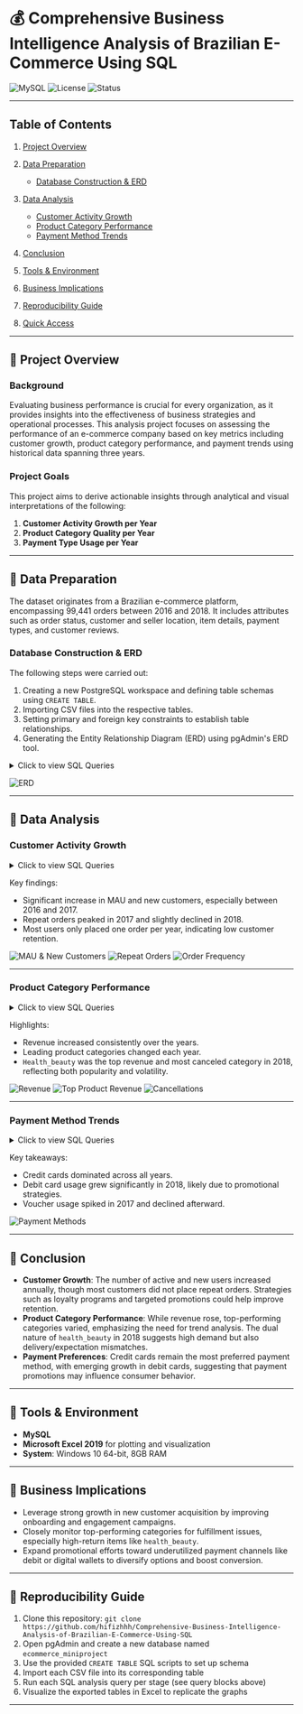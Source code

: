# 💰 **Comprehensive Business Intelligence Analysis of Brazilian E-Commerce Using SQL**

![MySQL](https://img.shields.io/badge/database-MySQL-blue)
![License](https://img.shields.io/badge/license-MIT-green)
![Status](https://img.shields.io/badge/project-complete-brightgreen)

---

## Table of Contents

1. [Project Overview](https://github.com/hifizhhh/Comprehensive-Business-Intelligence-Analysis-of-Brazilian-E-Commerce-Using-SQL?tab=readme-ov-file#-project-overview)
2. [Data Preparation](https://github.com/hifizhhh/Comprehensive-Business-Intelligence-Analysis-of-Brazilian-E-Commerce-Using-SQL?tab=readme-ov-file#-data-preparation)

   - [Database Construction & ERD](https://github.com/hifizhhh/Comprehensive-Business-Intelligence-Analysis-of-Brazilian-E-Commerce-Using-SQL?tab=readme-ov-file#database-construction--erd)

3. [Data Analysis](https://github.com/hifizhhh/Comprehensive-Business-Intelligence-Analysis-of-Brazilian-E-Commerce-Using-SQL?tab=readme-ov-file#-data-analysis)

   - [Customer Activity Growth](https://github.com/hifizhhh/Comprehensive-Business-Intelligence-Analysis-of-Brazilian-E-Commerce-Using-SQL?tab=readme-ov-file#customer-activity-growth)
   - [Product Category Performance](https://github.com/hifizhhh/Comprehensive-Business-Intelligence-Analysis-of-Brazilian-E-Commerce-Using-SQL?tab=readme-ov-file#product-category-performance)
   - [Payment Method Trends](https://github.com/hifizhhh/Comprehensive-Business-Intelligence-Analysis-of-Brazilian-E-Commerce-Using-SQL?tab=readme-ov-file#payment-method-trends)

4. [Conclusion](https://github.com/hifizhhh/Comprehensive-Business-Intelligence-Analysis-of-Brazilian-E-Commerce-Using-SQL?tab=readme-ov-file#-conclusion)
5. [Tools & Environment](https://github.com/hifizhhh/Comprehensive-Business-Intelligence-Analysis-of-Brazilian-E-Commerce-Using-SQL?tab=readme-ov-file#-tools--environment)
6. [Business Implications](https://github.com/hifizhhh/Comprehensive-Business-Intelligence-Analysis-of-Brazilian-E-Commerce-Using-SQL?tab=readme-ov-file#-business-implications)
7. [Reproducibility Guide](https://github.com/hifizhhh/Comprehensive-Business-Intelligence-Analysis-of-Brazilian-E-Commerce-Using-SQL?tab=readme-ov-file#-reproducibility-guide)
8. [Quick Access](https://github.com/hifizhhh/Comprehensive-Business-Intelligence-Analysis-of-Brazilian-E-Commerce-Using-SQL?tab=readme-ov-file#-quick-access)

---

## 📂 **Project Overview**

### Background

Evaluating business performance is crucial for every organization, as it provides insights into the effectiveness of business strategies and operational processes. This analysis project focuses on assessing the performance of an e-commerce company based on key metrics including customer growth, product category performance, and payment trends using historical data spanning three years.

### Project Goals

This project aims to derive actionable insights through analytical and visual interpretations of the following:

1. **Customer Activity Growth per Year**
2. **Product Category Quality per Year**
3. **Payment Type Usage per Year**

---

## 📂 **Data Preparation**

The dataset originates from a Brazilian e-commerce platform, encompassing 99,441 orders between 2016 and 2018. It includes attributes such as order status, customer and seller location, item details, payment types, and customer reviews.

### Database Construction & ERD

The following steps were carried out:

1. Creating a new PostgreSQL workspace and defining table schemas using `CREATE TABLE`.
2. Importing CSV files into the respective tables.
3. Setting primary and foreign key constraints to establish table relationships.
4. Generating the Entity Relationship Diagram (ERD) using pgAdmin's ERD tool.

<details>
  <summary>Click to view SQL Queries</summary>

```sql
-- 1) Create the ecommerce database
CREATE DATABASE IF NOT EXISTS ecommerce;

-- Use the ecommerce database
USE ecommerce;

-- 2) Create table to store customer data
CREATE TABLE customers_dataset (
    customer_id VARCHAR(50), -- Customer ID
    customer_unique_id VARCHAR(50), -- Unique customer ID
    customer_zip_code_prefix VARCHAR(20), -- Customer's zip code prefix
    customer_city VARCHAR(50), -- Customer's city
    customer_state VARCHAR(10) -- Customer's state
);

-- 3) Create table to store geolocation data
CREATE TABLE geolocation_dataset (
    geolocation_zip_code_prefix VARCHAR(50), -- Zip code for geolocation
    geolocation_lat DECIMAL(9,6), -- Geolocation latitude
    geolocation_lng DECIMAL(9,6), -- Geolocation longitude
    geolocation_city VARCHAR(50), -- City of the geolocation
    geolocation_state VARCHAR(10) -- State of the geolocation
);

-- 4) Create table to store order item data
CREATE TABLE order_items_dataset (
    order_id VARCHAR(50), -- Order ID
    order_item_id INT, -- Order item ID
    product_id VARCHAR(50), -- Product ID
    seller_id VARCHAR(50), -- Seller ID
    shipping_limit_date TIMESTAMP, -- Shipping limit date
    price DECIMAL(10,2), -- Price of the product
    freight_value DECIMAL(10,2) -- Freight cost
);

-- 5) Create table to store order payment data
CREATE TABLE order_payments_dataset (
    order_id VARCHAR(50), -- Order ID
    payment_sequential INT, -- Payment sequential number
    payment_type VARCHAR(20), -- Type of payment
    payment_installments INT, -- Number of payment installments
    payment_value DECIMAL(10,2) -- Total payment value
);

-- 6) Create table to store order review data
CREATE TABLE order_reviews_dataset (
    review_id VARCHAR(100), -- Review ID
    order_id VARCHAR(50), -- Order ID
    review_score INT, -- Review score
    review_comment_title VARCHAR(50), -- Review comment title
    review_comment_message VARCHAR(1000), -- Review comment message
    review_creation_date TIMESTAMP, -- Review creation date
    review_answer_timestamp TIMESTAMP -- Review answer timestamp
);

-- 7) Create table to store order data
CREATE TABLE orders_dataset (
    order_id VARCHAR(50), -- Order ID
    customer_id VARCHAR(50), -- Customer ID
    order_status VARCHAR(20), -- Order status
    order_purchase_timestamp TIMESTAMP, -- Order purchase timestamp
    order_approved_at TIMESTAMP, -- Order approval timestamp
    order_delivered_carrier_date TIMESTAMP, -- Delivery date by carrier
    order_delivered_customer_date TIMESTAMP, -- Customer received date
    order_estimated_delivery_date TIMESTAMP -- Estimated delivery date
);

-- 8) Create table to store product data
CREATE TABLE products_dataset (
    product_id VARCHAR(50), -- Product ID
    product_category_name VARCHAR(50), -- Product category name
    product_name_length INT, -- Product name length
    product_description_length INT, -- Product description length
    product_photos_qty INT, -- Number of product photos
    product_weight_g DECIMAL(10,2), -- Product weight (grams)
    product_length_cm DECIMAL(10,2), -- Product length (cm)
    product_height_cm DECIMAL(10,2), -- Product height (cm)
    product_width_cm DECIMAL(10,2) -- Product width (cm)
);

-- 9) Create table to store seller data
CREATE TABLE sellers_dataset (
    seller_id VARCHAR(50), -- Seller ID
    seller_zip_code_prefix VARCHAR(20), -- Seller's zip code prefix
    seller_city VARCHAR(50), -- Seller's city
    seller_state VARCHAR(10) -- Seller's state
);

-- 10) Import customer data
LOAD DATA INFILE 'C:/ProgramData/MySQL/MySQL Server 8.0/Uploads/ecommerce/olist_customers_dataset.csv'
INTO TABLE customers_dataset
FIELDS TERMINATED BY ','
ENCLOSED BY '"'
LINES TERMINATED BY '\n'
IGNORE 1 ROWS
(
    customer_id,
    customer_unique_id,
    customer_zip_code_prefix,
    customer_city,
    customer_state
);

-- 11) Import geolocation data
LOAD DATA INFILE 'C:/ProgramData/MySQL/MySQL Server 8.0/Uploads/ecommerce/olist_geolocation_dataset.csv'
INTO TABLE geolocation_dataset
FIELDS TERMINATED BY ','
ENCLOSED BY '"'
LINES TERMINATED BY '\n'
IGNORE 1 ROWS
(
    @geolocation_zip_code_prefix,
    @geolocation_lat,
    @geolocation_lng,
    @geolocation_city,
    @geolocation_state
)
SET
    geolocation_zip_code_prefix = NULLIF(TRIM(@geolocation_zip_code_prefix), ''),
    geolocation_lat = NULLIF(TRIM(@geolocation_lat), ''),
    geolocation_lng = NULLIF(TRIM(@geolocation_lng), ''),
    geolocation_city = NULLIF(TRIM(@geolocation_city), ''),
    geolocation_state = NULLIF(TRIM(@geolocation_state), '');

-- 12) Import order items data
LOAD DATA INFILE 'C:/ProgramData/MySQL/MySQL Server 8.0/Uploads/ecommerce/olist_order_items_dataset.csv'
INTO TABLE order_items_dataset
FIELDS TERMINATED BY ','
ENCLOSED BY '"'
LINES TERMINATED BY '\n'
IGNORE 1 ROWS
(
    @order_id,
    @order_item_id,
    @product_id,
    @seller_id,
    @shipping_limit_date,
    @price,
    @freight_value
)
SET
    order_id = NULLIF(TRIM(@order_id), ''),
    order_item_id = NULLIF(TRIM(@order_item_id), ''),
    product_id = NULLIF(TRIM(@product_id), ''),
    seller_id = NULLIF(TRIM(@seller_id), ''),
    shipping_limit_date = NULLIF(TRIM(@shipping_limit_date), ''),
    price = NULLIF(TRIM(@price), ''),
    freight_value = NULLIF(TRIM(@freight_value), '');

-- 13) Import order payments data
LOAD DATA INFILE 'C:/ProgramData/MySQL/MySQL Server 8.0/Uploads/ecommerce/olist_order_payments_dataset.csv'
INTO TABLE order_payments_dataset
FIELDS TERMINATED BY ','
ENCLOSED BY '"'
LINES TERMINATED BY '\n'
IGNORE 1 ROWS
(
    @order_id,
    @payment_sequential,
    @payment_type,
    @payment_installments,
    @payment_value
)
SET
    order_id = NULLIF(TRIM(@order_id), ''),
    payment_sequential = NULLIF(TRIM(@payment_sequential), ''),
    payment_type = NULLIF(TRIM(@payment_type), ''),
    payment_installments = NULLIF(TRIM(@payment_installments), ''),
    payment_value = NULLIF(TRIM(@payment_value), '');

-- 14) Import order reviews data
LOAD DATA INFILE 'C:/ProgramData/MySQL/MySQL Server 8.0/Uploads/ecommerce/olist_order_reviews_dataset.csv'
INTO TABLE order_reviews_dataset
FIELDS TERMINATED BY ','
ENCLOSED BY '"'
LINES TERMINATED BY '\n'
IGNORE 1 ROWS
(
    @review_id,
    @order_id,
    @review_score,
    @review_comment_title,
    @review_comment_message,
    @review_creation_date,
    @review_answer_timestamp
)
SET
    review_id = NULLIF(TRIM(@review_id), ''),
    order_id = NULLIF(TRIM(@order_id), ''),
    review_score = NULLIF(TRIM(@review_score), ''),
    review_comment_title = NULLIF(TRIM(@review_comment_title), ''),
    review_comment_message = NULLIF(TRIM(@review_comment_message), ''),
    review_creation_date = NULLIF(TRIM(@review_creation_date), ''),
    review_answer_timestamp = NULLIF(TRIM(@review_answer_timestamp), '');

-- 15) Import orders data
LOAD DATA INFILE 'C:/ProgramData/MySQL/MySQL Server 8.0/Uploads/olist_orders_dataset.csv'
INTO TABLE orders_dataset
FIELDS TERMINATED BY ','
ENCLOSED BY '"'
LINES TERMINATED BY '\n'
IGNORE 1 ROWS
(
    order_id,
    customer_id,
    order_status,
    @order_purchase_timestamp,
    @order_approved_at,
    @order_delivered_carrier_date,
    @order_delivered_customer_date,
    @order_estimated_delivery_date
)
SET
    order_purchase_timestamp = NULLIF(TRIM(@order_purchase_timestamp), ''),
    order_approved_at = NULLIF(TRIM(@order_approved_at), ''),
    order_delivered_carrier_date = NULLIF(TRIM(@order_delivered_carrier_date), ''),
    order_delivered_customer_date = NULLIF(TRIM(@order_delivered_customer_date), ''),
    order_estimated_delivery_date = NULLIF(TRIM(@order_estimated_delivery_date), '');

-- 16) Import product data
LOAD DATA INFILE 'C:/ProgramData/MySQL/MySQL Server 8.0/Uploads/ecommerce/olist_products_dataset.csv'
INTO TABLE products_dataset
FIELDS TERMINATED BY ','
ENCLOSED BY '"'
LINES TERMINATED BY '\n'
IGNORE 1 ROWS
(
    @product_id,
    @product_category_name,
    @product_name_length,
    @product_description_length,
    @product_photos_qty,
    @product_weight_g,
    @product_length_cm,
    @product_height_cm,
    @product_width_cm
)
SET
    product_id = NULLIF(TRIM(@product_id), ''),
    product_category_name = NULLIF(TRIM(@product_category_name), ''),
    product_name_length = NULLIF(TRIM(@product_name_length), ''),
    product_description_length = NULLIF(TRIM(@product_description_length), ''),
    product_photos_qty = NULLIF(TRIM(@product_photos_qty), ''),
    product_weight_g = NULLIF(TRIM(@product_weight_g), ''),
    product_length_cm = NULLIF(TRIM(@product_length_cm), ''),
    product_height_cm = NULLIF(TRIM(@product_height_cm), ''),
    product_width_cm = NULLIF(TRIM(@product_width_cm), '');

-- 17) Import seller data
LOAD DATA INFILE 'C:/ProgramData/MySQL/MySQL Server 8.0/Uploads/ecommerce/olist_sellers_dataset.csv'
INTO TABLE sellers_dataset
FIELDS TERMINATED BY ','
ENCLOSED BY '"'
LINES TERMINATED BY '\n'
IGNORE 1 ROWS
(
    @seller_id,
    @seller_zip_code_prefix,
    @seller_city,
    @seller_state
)
SET
    seller_id = NULLIF(TRIM(@seller_id), ''),
    seller_zip_code_prefix = NULLIF(TRIM(@seller_zip_code_prefix), ''),
    seller_city = NULLIF(TRIM(@seller_city), ''),
    seller_state = NULLIF(TRIM(@seller_state), '');

-- 18) Add Primary Key to each table
ALTER TABLE customers_dataset ADD CONSTRAINT customers_dataset_pkey PRIMARY KEY (customer_id);
ALTER TABLE sellers_dataset ADD CONSTRAINT sellers_dataset_pkey PRIMARY KEY (seller_id);
ALTER TABLE products_dataset ADD CONSTRAINT products_dataset_pkey PRIMARY KEY (product_id);
ALTER TABLE orders_dataset ADD CONSTRAINT orders_dataset_pkey PRIMARY KEY (order_id);
ALTER TABLE geolocation_dataset ADD CONSTRAINT geolocation_dataset_pkey PRIMARY KEY (geolocation_zip_code_prefix);

-- 19) Add Foreign Keys for relationships between tables
ALTER TABLE orders_dataset
ADD CONSTRAINT fk_orders_customers
FOREIGN KEY (customer_id) REFERENCES customers_dataset (customer_id);

ALTER TABLE order_payments_dataset
ADD CONSTRAINT fk_payments_order
FOREIGN KEY (order_id) REFERENCES orders_dataset (order_id);

ALTER TABLE order_reviews_dataset
ADD CONSTRAINT fk_reviews_order
FOREIGN KEY (order_id) REFERENCES orders_dataset (order_id);

ALTER TABLE order_items_dataset
ADD CONSTRAINT fk_items_order
FOREIGN KEY (order_id) REFERENCES orders_dataset (order_id);

ALTER TABLE order_items_dataset
ADD CONSTRAINT fk_items_product
FOREIGN KEY (product_id) REFERENCES products_dataset (product_id);

ALTER TABLE order_items_dataset
ADD CONSTRAINT items_sellers
FOREIGN KEY (seller_id) REFERENCES sellers_dataset (seller_id);

ALTER TABLE customers_dataset
ADD CONSTRAINT customers_geolocation
FOREIGN KEY (customer_zip_code_prefix) REFERENCES geolocation_dataset (geolocation_zip_code_prefix);
```

</details>

![ERD](https://i.imgur.com/HRhd2Y0.png)

---

## 📂 **Data Analysis**

### Customer Activity Growth

<details>
  <summary>Click to view SQL Queries</summary>

```sql
-- 1) Display the average number of monthly active users for each year
SELECT
    year,
    FLOOR(AVG(customer_total)) AS avg_mau -- Calculate the average number of monthly active users
FROM (
    SELECT
        YEAR(od.order_purchase_timestamp) AS year, -- Determine the transaction year
        MONTH(od.order_purchase_timestamp) AS month, -- Determine the transaction month
        COUNT(DISTINCT cd.customer_unique_id) AS customer_total -- Count the unique customers per month
    FROM orders_dataset AS od
    JOIN customers_dataset AS cd
        ON cd.customer_id = od.customer_id -- Join the orders data with the customer data
    GROUP BY year, month -- Group by year and month
) AS sub
GROUP BY year -- Group the final results by year
ORDER BY year; -- Order by year

-- 2) Display the number of new customers for each year
SELECT
    year,
    COUNT(customer_unique_id) AS total_new_customer -- Count the number of new customers
FROM (
    SELECT
        MIN(YEAR(od.order_purchase_timestamp)) AS year, -- Determine the first year a customer made a purchase
        cd.customer_unique_id -- Unique customer ID
    FROM orders_dataset AS od
    JOIN customers_dataset AS cd
        ON cd.customer_id = od.customer_id -- Join the orders data with the customer data
    GROUP BY cd.customer_unique_id -- Group by customer ID
) AS sub
GROUP BY year -- Group the final results by year
ORDER BY year; -- Order by year

-- 3) Display the number of repeat order customers for each year
SELECT
    year,
    COUNT(customer_unique_id) AS total_customer_repeat -- Count the customers who made more than one purchase
FROM (
    SELECT
        YEAR(od.order_purchase_timestamp) AS year, -- Determine the transaction year
        cd.customer_unique_id, -- Unique customer ID
        COUNT(od.order_id) AS total_order -- Count the total orders made by each customer
    FROM orders_dataset AS od
    JOIN customers_dataset AS cd
        ON cd.customer_id = od.customer_id -- Join the orders data with the customer data
    GROUP BY year, cd.customer_unique_id -- Group by year and customer ID
    HAVING COUNT(od.order_id) > 1 -- Only include customers who made more than one purchase
) AS sub
GROUP BY year -- Group the final results by year
ORDER BY year; -- Order by year

-- 4) Display the average number of orders made by customers for each year
SELECT
    year,
    ROUND(AVG(freq), 3) AS avg_frequency -- Calculate the average number of orders per customer
FROM (
    SELECT
        YEAR(od.order_purchase_timestamp) AS year, -- Determine the transaction year
        cd.customer_unique_id, -- Unique customer ID
        COUNT(od.order_id) AS freq -- Count the number of orders per customer
    FROM orders_dataset AS od
    JOIN customers_dataset AS cd
        ON cd.customer_id = od.customer_id -- Join the orders data with the customer data
    GROUP BY year, cd.customer_unique_id -- Group by year and customer ID
) AS sub
GROUP BY year -- Group the final results by year
ORDER BY year; -- Order by year

-- 5) Combine all the metrics above into one table view
WITH cte_mau AS (
    SELECT
        year,
        FLOOR(AVG(customer_total)) AS avg_mau -- Calculate the average number of monthly active users
    FROM (
        SELECT
            YEAR(od.order_purchase_timestamp) AS year, -- Determine the transaction year
            MONTH(od.order_purchase_timestamp) AS month, -- Determine the transaction month
            COUNT(DISTINCT cd.customer_unique_id) AS customer_total -- Count the unique customers per month
        FROM orders_dataset AS od
        JOIN customers_dataset AS cd
            ON cd.customer_id = od.customer_id -- Join the orders data with the customer data
        GROUP BY year, month -- Group by year and month
    ) AS sub
    GROUP BY year -- Group the final results by year
),
cte_new_cust AS (
    SELECT
        year,
        COUNT(customer_unique_id) AS total_new_customer -- Count the number of new customers
    FROM (
        SELECT
            MIN(YEAR(od.order_purchase_timestamp)) AS year, -- Determine the first year a customer made a purchase
            cd.customer_unique_id -- Unique customer ID
        FROM orders_dataset AS od
        JOIN customers_dataset AS cd
            ON cd.customer_id = od.customer_id -- Join the orders data with the customer data
        GROUP BY cd.customer_unique_id -- Group by customer ID
    ) AS sub
    GROUP BY year -- Group the final results by year
),
cte_repeat_order AS (
    SELECT
        year,
        COUNT(customer_unique_id) AS total_customer_repeat -- Count the customers who made more than one purchase
    FROM (
        SELECT
            YEAR(od.order_purchase_timestamp) AS year, -- Determine the transaction year
            cd.customer_unique_id, -- Unique customer ID
            COUNT(od.order_id) AS total_order -- Count the total orders made by each customer
        FROM orders_dataset AS od
        JOIN customers_dataset AS cd
            ON cd.customer_id = od.customer_id -- Join the orders data with the customer data
        GROUP BY year, cd.customer_unique_id -- Group by year and customer ID
        HAVING COUNT(od.order_id) > 1 -- Only include customers who made more than one purchase
    ) AS sub
    GROUP BY year -- Group the final results by year
),
cte_frequency AS (
    SELECT
        year,
        ROUND(AVG(freq), 3) AS avg_frequency -- Calculate the average number of orders per customer
    FROM (
        SELECT
            YEAR(od.order_purchase_timestamp) AS year, -- Determine the transaction year
            cd.customer_unique_id, -- Unique customer ID
            COUNT(od.order_id) AS freq -- Count the number of orders per customer
        FROM orders_dataset AS od
        JOIN customers_dataset AS cd
            ON cd.customer_id = od.customer_id -- Join the orders data with the customer data
        GROUP BY year, cd.customer_unique_id -- Group by year and customer ID
    ) AS sub
    GROUP BY year -- Group the final results by year
)

-- Display the combined results from all the metrics
SELECT
    mau.year AS year, -- Display the year
    avg_mau, -- Average number of monthly active users
    total_new_customer, -- Total number of new customers
    total_customer_repeat, -- Total number of repeat order customers
    avg_frequency -- Average number of orders per customer
FROM
    cte_mau AS mau
JOIN cte_new_cust AS nc ON mau.year = nc.year -- Join MAU data with new customers by year
JOIN cte_repeat_order AS ro ON nc.year = ro.year -- Join with repeat order customers
JOIN cte_frequency AS f ON ro.year = f.year -- Join with the average frequency of orders
GROUP BY 1, 2, 3, 4, 5 -- Group the results by year and metrics
ORDER BY 1; -- Order by year
```

</details>

Key findings:

- Significant increase in MAU and new customers, especially between 2016 and 2017.
- Repeat orders peaked in 2017 and slightly declined in 2018.
- Most users only placed one order per year, indicating low customer retention.

![MAU & New Customers](asset/Picture1.png)
![Repeat Orders](asset/Picture2.png)
![Order Frequency](asset/Picture3.png)

---

### Product Category Performance

<details>
  <summary>Click to view SQL Queries</summary>

```sql
-- 1) Create a table containing the total revenue information for each year
CREATE TABLE total_revenue AS
SELECT
    YEAR(od.order_purchase_timestamp) AS year, -- Determine the year of transaction
    SUM(oid.price + oid.freight_value) AS revenue -- Calculate total revenue based on price and freight value
FROM order_items_dataset AS oid
JOIN orders_dataset AS od
    ON oid.order_id = od.order_id -- Join the order and item data
WHERE od.order_status = 'delivered' -- Only count orders that have been delivered
GROUP BY year
ORDER BY year; -- Sort by year

-- 2) Create a table containing the total canceled orders for each year
CREATE TABLE canceled_order AS
SELECT
    YEAR(order_purchase_timestamp) AS year, -- Determine the year of order cancellation
    COUNT(order_status) AS canceled -- Count the number of canceled orders
FROM orders_dataset
WHERE order_status = 'canceled' -- Filter for only canceled orders
GROUP BY year
ORDER BY year; -- Sort by year

-- 3) Create a table containing the product category with the highest revenue for each year
CREATE TABLE top_product_category AS
SELECT
    year,
    top_category,
    product_revenue
FROM (
    SELECT
        YEAR(od.order_purchase_timestamp) AS year, -- Determine the year of transaction
        pd.product_category_name AS top_category, -- Get the product category name
        SUM(oid.price + oid.freight_value) AS product_revenue, -- Calculate total revenue based on product and freight value
        RANK() OVER (
            PARTITION BY YEAR(od.order_purchase_timestamp)
            ORDER BY SUM(oid.price + oid.freight_value) DESC -- Rank categories based on highest revenue
        ) AS ranking
    FROM orders_dataset AS od
    JOIN order_items_dataset AS oid
        ON od.order_id = oid.order_id -- Join orders and items
    JOIN products_dataset AS pd
        ON oid.product_id = pd.product_id -- Join items with product data
    WHERE od.order_status = 'delivered' -- Filter for only delivered orders
    GROUP BY YEAR(od.order_purchase_timestamp), pd.product_category_name
) AS sub
WHERE ranking = 1 -- Select the top product category with the highest revenue
ORDER BY year; -- Sort by year

-- 4) Create a table containing the product category with the highest number of canceled orders for each year
CREATE TABLE most_canceled_category AS
SELECT
    year,
    most_canceled,
    total_canceled
FROM (
    SELECT
        YEAR(od.order_purchase_timestamp) AS year, -- Determine the year of transaction
        pd.product_category_name AS most_canceled, -- Get the product category with the highest cancellations
        COUNT(od.order_id) AS total_canceled, -- Count the total cancellations
        RANK() OVER (
            PARTITION BY YEAR(od.order_purchase_timestamp)
            ORDER BY COUNT(od.order_id) DESC -- Rank categories based on the number of cancellations
        ) AS ranking
    FROM orders_dataset AS od
    JOIN order_items_dataset AS oid
        ON od.order_id = oid.order_id -- Join orders and items
    JOIN products_dataset AS pd
        ON oid.product_id = pd.product_id -- Join items with product data
    WHERE od.order_status = 'canceled' -- Filter for only canceled orders
    GROUP BY YEAR(od.order_purchase_timestamp), pd.product_category_name
) AS sub
WHERE ranking = 1 -- Select the product category with the most cancellations
ORDER BY year; -- Sort by year

-- 5) Display the table combining total revenue, top product, canceled orders, and the most canceled product category
SELECT
    tr.year, -- Display the year
    tr.revenue AS total_revenue, -- Total revenue for the year
    tpc.top_category AS top_product, -- Name of the top product category
    tpc.product_revenue AS total_revenue_top_product, -- Revenue for the top product category
    co.canceled AS total_canceled, -- Total canceled orders for the year
    mcc.most_canceled AS top_canceled_product, -- Name of the product category with the most cancellations
    mcc.total_canceled AS total_top_canceled_product -- Total cancellations for the most canceled product category
FROM total_revenue AS tr
JOIN top_product_category AS tpc
    ON tr.year = tpc.year -- Join total revenue with top product category by year
JOIN canceled_order AS co
    ON tpc.year = co.year -- Join with canceled orders by year
JOIN most_canceled_category AS mcc
    ON co.year = mcc.year -- Join with the most canceled product category by year
ORDER BY tr.year; -- Sort by year
```

</details>

Highlights:

- Revenue increased consistently over the years.
- Leading product categories changed each year.
- `Health_beauty` was the top revenue and most canceled category in 2018, reflecting both popularity and volatility.

![Revenue](asset/Picture4.png)
![Top Product Revenue](asset/Picture5.png)
![Cancellations](asset/Picture6.png)

---

### Payment Method Trends

<details>
  <summary>Click to view SQL Queries</summary>

```sql
-- Display the number of users based on payment method
SELECT
    payment_type,
    COUNT(*) AS total_users -- Count the total number of users for each payment method
FROM order_payments_dataset
GROUP BY payment_type -- Group by payment method
ORDER BY total_users DESC; -- Order by the number of users in descending order

-- Display the total usage of payment methods per year
SELECT
    payment_type,
    SUM(CASE WHEN year = 2016 THEN total ELSE 0 END) AS "2016", -- Total payment usage in 2016
    SUM(CASE WHEN year = 2017 THEN total ELSE 0 END) AS "2017", -- Total payment usage in 2017
    SUM(CASE WHEN year = 2018 THEN total ELSE 0 END) AS "2018", -- Total payment usage in 2018
    SUM(total) AS sum_payment_type_usage -- Total usage of all payment methods
FROM (
    -- Subquery to calculate the total usage of each payment method by year
    SELECT
        YEAR(od.order_purchase_timestamp) AS year, -- Determine the purchase year
        opd.payment_type, -- Payment method type
        COUNT(opd.payment_type) AS total -- Count the usage of each payment method
    FROM orders_dataset AS od
    JOIN order_payments_dataset AS opd
        ON od.order_id = opd.order_id -- Join orders and payments by order_id
    GROUP BY year, opd.payment_type -- Group by year and payment method
) AS sub
GROUP BY payment_type -- Group the final results by payment method
ORDER BY sum_payment_type_usage DESC; -- Order by the total payment usage in descending order
```

</details>

Key takeaways:

- Credit cards dominated across all years.
- Debit card usage grew significantly in 2018, likely due to promotional strategies.
- Voucher usage spiked in 2017 and declined afterward.

![Payment Methods](asset/gambar_8_tipe_pembayaran.png)

---

## 📂 **Conclusion**

- **Customer Growth**: The number of active and new users increased annually, though most customers did not place repeat orders. Strategies such as loyalty programs and targeted promotions could help improve retention.
- **Product Category Performance**: While revenue rose, top-performing categories varied, emphasizing the need for trend analysis. The dual nature of `health_beauty` in 2018 suggests high demand but also delivery/expectation mismatches.
- **Payment Preferences**: Credit cards remain the most preferred payment method, with emerging growth in debit cards, suggesting that payment promotions may influence consumer behavior.

---

## 📂 **Tools & Environment**

- **MySQL**
- **Microsoft Excel 2019** for plotting and visualization
- **System**: Windows 10 64-bit, 8GB RAM

---

## 📂 **Business Implications**

- Leverage strong growth in new customer acquisition by improving onboarding and engagement campaigns.
- Closely monitor top-performing categories for fulfillment issues, especially high-return items like `health_beauty`.
- Expand promotional efforts toward underutilized payment channels like debit or digital wallets to diversify options and boost conversion.

---

## 🚀 **Reproducibility Guide**

1. Clone this repository: `git clone https://github.com/hifizhhh/Comprehensive-Business-Intelligence-Analysis-of-Brazilian-E-Commerce-Using-SQL`
2. Open pgAdmin and create a new database named `ecommerce_miniproject`
3. Use the provided `CREATE TABLE` SQL scripts to set up schema
4. Import each CSV file into its corresponding table
5. Run each SQL analysis query per stage (see query blocks above)
6. Visualize the exported tables in Excel to replicate the graphs

---

